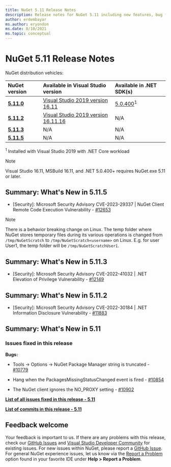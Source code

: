 ```yaml
---
title: NuGet 5.11 Release Notes
description: Release notes for NuGet 5.11 including new features, bug fixes, and DCRs.
author: erdembayar
ms.author: eryondon
ms.date: 8/10/2021
ms.topic: conceptual
---
```


# NuGet 5.11 Release Notes

NuGet distribution vehicles:

| NuGet version | Available in Visual Studio version | Available in .NET SDK(s) |
|:---|:---|:---|
| [**5.11.0**](https://nuget.org/downloads) | [Visual Studio 2019 version 16.11](https://visualstudio.microsoft.com/downloads/) | [5.0.400](https://dotnet.microsoft.com/download/dotnet-core/5.0)<sup>1</sup> |
| [**5.11.2**](https://nuget.org/downloads) | [Visual Studio 2019 version 16.11.16](https://visualstudio.microsoft.com/downloads/) | N/A |
| [**5.11.3**](https://nuget.org/downloads) | N/A | N/A |
| [**5.11.5**](https://nuget.org/downloads) | N/A | N/A |

<sup>1</sup> Installed with Visual Studio 2019 with .NET Core workload
  
> [!NOTE]
> Visual Studio 16.11, MSBuild 16.11, and .NET 5.0.400+ requires NuGet.exe 5.11 or later.

## Summary: What's New in 5.11.5

* [Security]: Microsoft Security Advisory CVE-2023-29337 | NuGet Client Remote Code Execution Vulnerability - [#12653](https://github.com/NuGet/Home/issues/12653)

> [!NOTE]
> There is a behavior breaking change on Linux. The temp folder where NuGet stores temporary files during its various operations is changed from `/tmp/NuGetScratch` to `/tmp/NuGetScratch<username>` on Linux. E.g. for user User1, the temp folder will be `/tmp/NuGetScratchUser1`.

## Summary: What's New in 5.11.3

* [Security]: Microsoft Security Advisory CVE-2022-41032 | .NET Elevation of Privilege Vulnerability - [#12149](https://github.com/NuGet/Home/issues/12149)

## Summary: What's New in 5.11.2

* [Security]: Microsoft Security Advisory CVE-2022-30184 | .NET Information Disclosure Vulnerability - [#11883](https://github.com/NuGet/Home/issues/11883)

## Summary: What's New in 5.11

### Issues fixed in this release

**Bugs:**

* Tools -> Options -> NuGet Package Manager string is truncated - [#10779](https://github.com/NuGet/Home/issues/10779)

* Hang when the PackagesMissingStatusChanged event is fired - [#10854](https://github.com/NuGet/Home/issues/10854)

* The NuGet client ignores the NO_PROXY setting - [#10902](https://github.com/NuGet/Home/issues/10902)

**[List of all issues fixed in this release - 5.11](https://app.zenhub.com/workspaces/nuget-client-team-55aec9a240305cf007585881/reports/release?release=Z2lkOi8vcmFwdG9yL1JlbGVhc2UvNTk5MDE)**

**[List of commits in this release - 5.11](https://github.com/NuGet/NuGet.Client/compare/5.10.0.7240...5.11.0.17)**

## Feedback welcome

Your feedback is important to us.  If there are any problems with this release, check our
[GitHub Issues](https://github.com/NuGet/Home/issues) and
[Visual Studio Developer Community](https://developercommunity.visualstudio.com/)
for existing issues.  For new issues within NuGet, please report a
[GitHub Issue](https://github.com/NuGet/Home/issues/new).
For general NuGet experience issues, let us know via the
[Report a Problem](/visualstudio/ide/how-to-report-a-problem-with-visual-studio)
option found in your favorite IDE under **Help > Report a Problem**.
